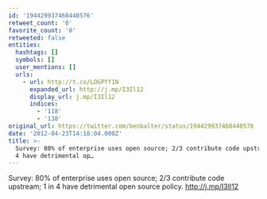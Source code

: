 ```yaml
---
id: '194429937468440576'
retweet_count: '0'
favorite_count: '0'
retweeted: false
entities:
  hashtags: []
  symbols: []
  user_mentions: []
  urls:
    - url: http://t.co/LOGPYf1N
      expanded_url: http://j.mp/I3Il12
      display_url: j.mp/I3Il12
      indices:
        - '118'
        - '138'
original_url: https://twitter.com/benbalter/status/194429937468440576
date: '2012-04-23T14:18:04.000Z'
title: >-
  Survey: 80% of enterprise uses open source; 2/3 contribute code upstream; 1 in
  4 have detrimental op…
---
```


Survey: 80% of enterprise uses open source; 2/3 contribute code upstream; 1 in 4 have detrimental open source policy. http://j.mp/I3Il12